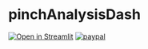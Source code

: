# pinchAnalysisDash
[![Open in Streamlit](https://static.streamlit.io/badges/streamlit_badge_black_white.svg)](https://share.streamlit.io/luiseduardocorreagallego/pinchanalysisdash/main/pinchAnalysisDash.py)
[![paypal](https://www.paypalobjects.com/en_US/i/btn/btn_donateCC_LG.gif)](luise.correa@udea.edu.co)
